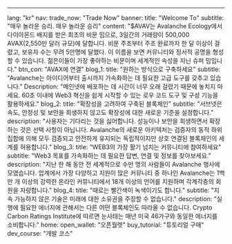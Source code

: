 ---
lang: "kr"
nav:
  trade_now: "Trade Now"
banner:
  title: "Welcome To"
  subtitle: "매우 놀라운 승리. 매우 놀라운 승리"
  content: "$AVAV는 Avalanche Ecology에서 다이아몬드 배지를 받은 최초의 비문 밈으로, 3일간의 거래량이 500,000 AVAX(2,550만 달러 규모)에 달합니다. 비문 주조부터 주조 완료까지 한 달 이상이 걸렸고, 보유자 수는 무려 5만명에 달했다. 이 이름을 보면 커뮤니티와 정서적 공명을 형성할 수 있습니다. 젊은이들이 가장 좋아하는 비문이며 세계적인 속성을 지닌 슈퍼 밈입니다."
  btn_con: "AVAX에 연결"
blog_1:
  title: "원하는 방식으로 구축하세요"
  subtitle: "Avalanche는 아이디어부터 출시까지 가속화하는 데 필요한 고급 도구를 갖추고 있습니다."
  Description: "메인넷에 배포하는 데 시간이 너무 오래 걸렸기 때문에 놓치지 마세요. 60초 이내에 Web3 혁신을 쉽게 시작할 수 있는 로우 코드 도구 및 구성 기능을 활용하세요."
blog_2:
  title: "확장성을 고려하여 구축된 블록체인"
  subtitle: "서브넷은 속도, 안정성 및 보안을 희생하지 않고도 확장성에 대한 새로운 기준을 설정합니다."
  description: "사용자는 기다리는 것을 싫어합니다. 성능이나 보안을 희생하면서 확장하는 것은 선택 사항이 아닙니다. Avalanche의 새로운 아키텍처는 검증자의 동적 하위 집합에 의해 모두 검증되고 안전하게 유지되는 독립적이지만 상호 연결된 블록체인의 세계를 허용합니다."
blog_3:
  title: "WEB3의 가장 활기 넘치는 커뮤니티에 참여하세요"
  subtitle: "Web3 목표를 가속화하는 데 필요한 답변, 연결 및 정보를 찾아보세요."
  description: "지난 한 해 동안 전 세계적으로 수만 명의 사람들이 Avalanche 행사에 모였습니다. 업계에서 가장 다양하고 지원이 많은 커뮤니티 중 하나인 Avalanche는 1백만 개 이상의 강력한 온라인 커뮤니티에서 18개 이상의 언어를 지원하며 각계각층의 회원을 자랑합니다."
blog_4:
  title: "때로는 빨간색이 녹색이기도 합니다."
  subtitle: "지속 가능하지 않은 기술은 미래에 대한 소유권을 주장할 수 없습니다."
  description: "실행에 필요한 에너지에 관해서는 다른 어떤 블록체인도 따라올 수 없습니다. Crypto Carbon Ratings Institute에 따르면 눈사태는 매년 미국 46가구와 동일한 에너지를 소비합니다."
home:
  open_wallet: "오픈월렛"
  buy_tutorial: "튜토리얼 구매"
  dev_course: "개발 코스"